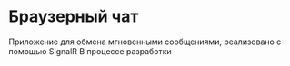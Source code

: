 # Браузерный чат
Приложение для обмена мгновенными сообщениями, реализовано с помощью SignalR 
В процессе разработки
